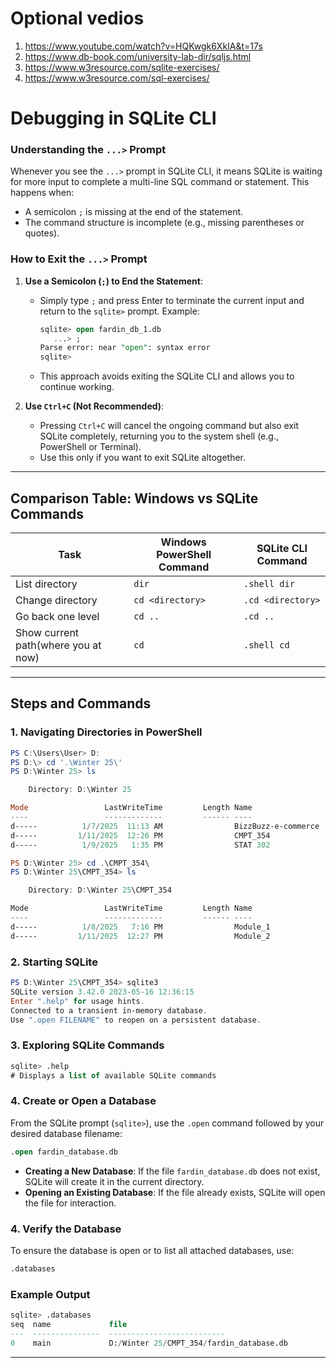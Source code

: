 # Optional vedios
1. https://www.youtube.com/watch?v=HQKwgk6XkIA&t=17s  
2. https://www.db-book.com/university-lab-dir/sqljs.html  
3. https://www.w3resource.com/sqlite-exercises/  
4. https://www.w3resource.com/sql-exercises/  


# Debugging in SQLite CLI

### Understanding the `...>` Prompt
Whenever you see the `...>` prompt in SQLite CLI, it means SQLite is waiting for more input to complete a multi-line SQL command or statement. This happens when:
- A semicolon `;` is missing at the end of the statement.
- The command structure is incomplete (e.g., missing parentheses or quotes).

### How to Exit the `...>` Prompt

1. **Use a Semicolon (`;`) to End the Statement**:
   - Simply type `;` and press Enter to terminate the current input and return to the `sqlite>` prompt. Example:
     ```sql
     sqlite> open fardin_db_1.db
        ...> ;
     Parse error: near "open": syntax error
     sqlite>
     ```
   - This approach avoids exiting the SQLite CLI and allows you to continue working.

2. **Use `Ctrl+C` (Not Recommended)**:
   - Pressing `Ctrl+C` will cancel the ongoing command but also exit SQLite completely, returning you to the system shell (e.g., PowerShell or Terminal).
   - Use this only if you want to exit SQLite altogether.
---

## Comparison Table: Windows vs SQLite Commands

| Task                | Windows PowerShell Command | SQLite CLI Command |
|---------------------|----------------------------|--------------------|
| List directory      | `dir`                     | `.shell dir`       |
| Change directory    | `cd <directory>`          | `.cd <directory>`  |
| Go back one level   | `cd ..`                   | `.cd ..`           |
| Show current path(where you at now)   | `cd`                      | `.shell cd`        |

---
## Steps and Commands

### 1. Navigating Directories in PowerShell

```powershell
PS C:\Users\User> D:
PS D:\> cd '.\Winter 25\'
PS D:\Winter 25> ls

    Directory: D:\Winter 25

Mode                 LastWriteTime         Length Name
----                 -------------         ------ ----
d-----          1/7/2025  11:13 AM                BizzBuzz-e-commerce
d-----         1/11/2025  12:26 PM                CMPT_354
d-----          1/9/2025   1:35 PM                STAT 302

PS D:\Winter 25> cd .\CMPT_354\
PS D:\Winter 25\CMPT_354> ls

    Directory: D:\Winter 25\CMPT_354

Mode                 LastWriteTime         Length Name
----                 -------------         ------ ----
d-----          1/8/2025   7:16 PM                Module_1
d-----         1/11/2025  12:27 PM                Module_2
```

### 2. Starting SQLite

```powershell
PS D:\Winter 25\CMPT_354> sqlite3
SQLite version 3.42.0 2023-05-16 12:36:15
Enter ".help" for usage hints.
Connected to a transient in-memory database.
Use ".open FILENAME" to reopen on a persistent database.
```

### 3. Exploring SQLite Commands

```sql
sqlite> .help
# Displays a list of available SQLite commands
```
### 4. Create or Open a Database
From the SQLite prompt (`sqlite>`), use the `.open` command followed by your desired database filename:

```sql
.open fardin_database.db
```

- **Creating a New Database**: If the file `fardin_database.db` does not exist, SQLite will create it in the current directory.
- **Opening an Existing Database**: If the file already exists, SQLite will open the file for interaction.

### 4. Verify the Database
To ensure the database is open or to list all attached databases, use:

```sql
.databases
```

### Example Output
```sql
sqlite> .databases
seq  name             file
---  ---------------  --------------------------
0    main             D:/Winter 25/CMPT_354/fardin_database.db
```

---


